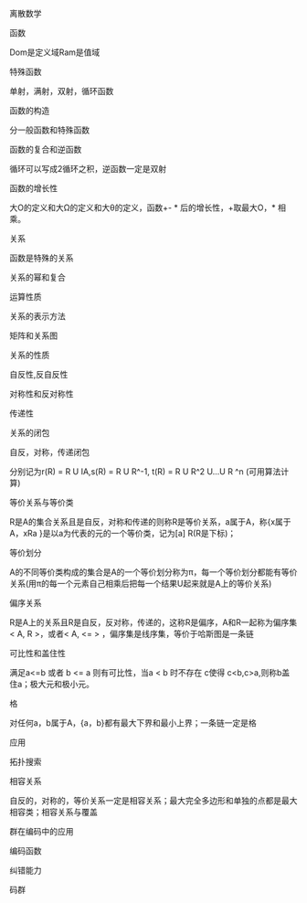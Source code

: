 离散数学

函数

Dom是定义域Ram是值域

特殊函数

单射，满射，双射，循环函数

函数的构造

分一般函数和特殊函数

函数的复合和逆函数

循环可以写成2循环之积，逆函数一定是双射

函数的增长性

大O的定义和大Ω的定义和大θ的定义，函数+-  * 后的增长性，+取最大O，*   相乘。

关系

函数是特殊的关系

关系的幂和复合

运算性质

关系的表示方法

矩阵和关系图

关系的性质

自反性,反自反性

对称性和反对称性

传递性

关系的闭包

自反，对称，传递闭包

分别记为r(R) = R U IA,s(R) = R U R^-1, t(R) = R U R^2 U...U R ^n (可用算法计算)

等价关系与等价类

R是A的集合关系且是自反，对称和传递的则称R是等价关系，a属于A，称{x属于A，xRa }是以a为代表的元的一个等价类，记为[a] R(R是下标)；

等价划分

A的不同等价类构成的集合是A的一个等价划分称为π，每一个等价划分都能有等价关系(用π的每一个元素自己相乘后把每一个结果U起来就是A上的等价关系)

偏序关系

R是A上的关系且R是自反，反对称，传递的，这称R是偏序，A和R一起称为偏序集< A, R >，或者< A, <= > ，偏序集是线序集，等价于哈斯图是一条链

可比性和盖住性

满足a<=b 或者 b <= a 则有可比性，当a < b 时不存在 c使得 c<b,c>a,则称b盖住a；极大元和极小元。

格

对任何a，b属于A，{a，b}都有最大下界和最小上界；一条链一定是格

应用

拓扑搜索

相容关系

自反的，对称的，等价关系一定是相容关系；最大完全多边形和单独的点都是最大相容类；相容关系与覆盖

群在编码中的应用

编码函数

纠错能力

码群







 

